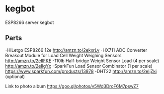 # kegbot
ESP8266 server kegbot

## Parts

-HiLetgo ESP8266 12e http://amzn.to/2ekxrLv
-HX711 ADC Converter Breakout Module for Load Cell Weight Weighing Sensors http://amzn.to/2eIlFKE
-110lb Half-bridge Weight Sensor Load (4 per scale) http://amzn.to/2eIlgYx
-SparkFun Load Sensor Combinator (1 per scale) https://www.sparkfun.com/products/13878
-DHT22 http://amzn.to/2eIjZki (optional)

Link to photo album https://goo.gl/photos/v5Wd3DroF6M7pswZ7
